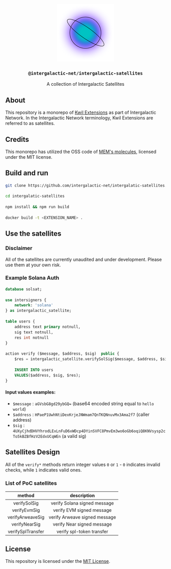 <p align="center">
  <a href="https://intergalactic.id">
    <img src="./img/logo.png" height="180">
  </a>
  <h3 align="center"><code>@intergalactic-net/intergalactic-satellites</code></h3>
  <p align="center">A collection of Intergalactic Satellites</p>
</p>

## About
This repository is a monorepo of [Kwil Extensions](https://docs.kwil.com/docs/extensions/quickstart/) as part of Intergalactic Network. In the Intergalactic Network terminology, Kwil Extensions are referred to as satellites.

## Credits
This monorepo has utilized the OSS code of [MEM's molecules](https://github.com/decentldotland/molecule), licensed under the MIT license.

## Build and run

```bash
git clone https://github.com/intergalactic-net/intergalatic-satellites.git

cd intergalatic-satellites

npm install && npm run build

docker build -t <EXTENSION_NAME> .
```

## Use the satellites

### Disclaimer
All of the satellites are currently unaudited and under development. Please use them at your own risk.

### Example Solana Auth

```sql
database solsat;

use intersigners {
    network: 'solana'
} as intergalactic_satellite;

table users {
    address text primary notnull,
    sig text notnull,
    res int notnull
}

action verify ($message, $address, $sig)  public {
    $res = intergalactic_satellite.verifySolSig($message, $address, $sig);

    INSERT INTO users
    VALUES($address, $sig, $res);
}
```

#### Input values examples:
- `$message` : `aGVsbG8gd29ybGQ=` (base64 encoded string equal to `hello world`)
- `$address` : `HPaeP1UwhNtiDexKrjeJNWmam7QnTKQNnuvMx3Ama2f7` (caller address)
- `$sig` : `4UXyCjhdDHVYhrodLExLnFuD6xWDcp4DYinSVFC8PmvEm3wo6oGb6oqiQ8KNVsysp2cTo5kBZBfHzV2EdxUCqWEn` (a valid sig)

## Satellites Design

All of the `verify*` methods return integer values `0` or `1` - `0` indicates invalid checks, while `1` indicates valid ones.

### List of PoC satellites

| method  | description |
| :-------------: |:-------------:|
| verifySolSig      | verify Solana signed message     |
| verifyEvmSig      | verify EVM signed message    |
| verifyArweaveSig      | verify Arweave signed message     |
| verifyNearSig      | verify Near signed message     |
| verifySplTransfer      | verify spl-token transfer     |

## License
This repository is licensed under the [MIT License](./LICENSE).